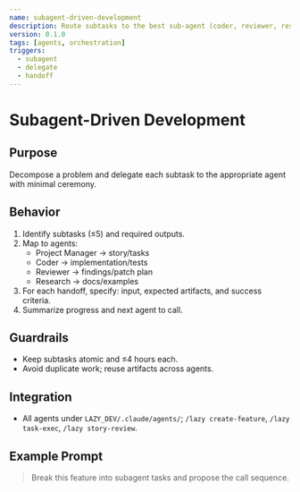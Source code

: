 ```yaml
---
name: subagent-driven-development
description: Route subtasks to the best sub-agent (coder, reviewer, research, PM) with clear handoffs
version: 0.1.0
tags: [agents, orchestration]
triggers:
  - subagent
  - delegate
  - handoff
---
```


# Subagent-Driven Development

## Purpose
Decompose a problem and delegate each subtask to the appropriate agent with minimal ceremony.

## Behavior
1. Identify subtasks (≤5) and required outputs.
2. Map to agents:
   - Project Manager → story/tasks
   - Coder → implementation/tests
   - Reviewer → findings/patch plan
   - Research → docs/examples
3. For each handoff, specify: input, expected artifacts, and success criteria.
4. Summarize progress and next agent to call.

## Guardrails
- Keep subtasks atomic and ≤4 hours each.
- Avoid duplicate work; reuse artifacts across agents.

## Integration
- All agents under `LAZY_DEV/.claude/agents/`; `/lazy create-feature`, `/lazy task-exec`, `/lazy story-review`.

## Example Prompt
> Break this feature into subagent tasks and propose the call sequence.

